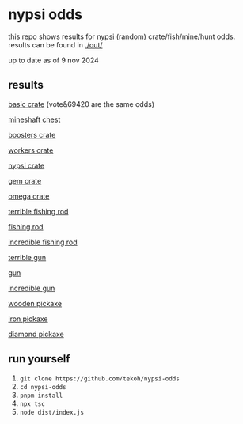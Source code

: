 # nypsi odds

this repo shows results for [nypsi](https://github.com/tekoh/nypsi) (random) crate/fish/mine/hunt odds. results can be found in [./out/](./out/)

up to date as of 9 nov 2024

## results

[basic crate](./out/basic_crate.txt) (vote&69420 are the same odds)

[mineshaft chest](./out/mineshaft_chest.txt)

[boosters crate](./out/boosters_crate.txt)

[workers crate](./out/workers_crate.txt)

[nypsi crate](./out/nypsi_crate.txt)

[gem crate](./out/gem_crate.txt)

[omega crate](./out/omega_crate.txt)

[terrible fishing rod](./out/terrible_fishing_rod.txt)

[fishing rod](./out/fishing_rod.txt)

[incredible fishing rod](./out/incredible_fishing_rod.txt)

[terrible gun](./out/terrible_gun.txt)

[gun](./out/terrible_gun.txt)

[incredible gun](./out/incredible_gun.txt)

[wooden pickaxe](./out/wooden_pickaxe.txt)

[iron pickaxe](./out/iron_pickaxe.txt)

[diamond pickaxe](./out/diamond_pickaxe.txt)

## run yourself

1. `git clone https://github.com/tekoh/nypsi-odds`
2. `cd nypsi-odds`
3. `pnpm install`
4. `npx tsc`
5. `node dist/index.js`
